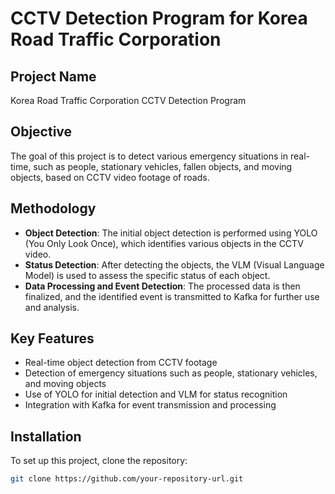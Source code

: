 # CCTV Detection Program for Korea Road Traffic Corporation

## Project Name
Korea Road Traffic Corporation CCTV Detection Program

## Objective
The goal of this project is to detect various emergency situations in real-time, such as people, stationary vehicles, fallen objects, and moving objects, based on CCTV video footage of roads.

## Methodology
- **Object Detection**: The initial object detection is performed using YOLO (You Only Look Once), which identifies various objects in the CCTV video.
- **Status Detection**: After detecting the objects, the VLM (Visual Language Model) is used to assess the specific status of each object.
- **Data Processing and Event Detection**: The processed data is then finalized, and the identified event is transmitted to Kafka for further use and analysis.

## Key Features
- Real-time object detection from CCTV footage
- Detection of emergency situations such as people, stationary vehicles, and moving objects
- Use of YOLO for initial detection and VLM for status recognition
- Integration with Kafka for event transmission and processing

## Installation

To set up this project, clone the repository:

```bash
git clone https://github.com/your-repository-url.git
```
